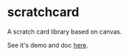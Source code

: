 scratchcard
===========

A scratch card library based on canvas.

See it's demo and doc <a target="_blank" href="http://kikoshoung.me/#scratch-card">here</a>.

